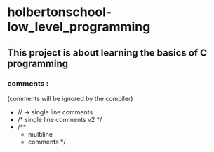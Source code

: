 # holbertonschool-low_level_programming

## This project is about learning the basics of C programming

### comments :
(comments will be ignored by the compiler)

- // -> single line comments
- /* single line comments v2 */
- /**
  * multiline                           
  * comments
  */  

 
